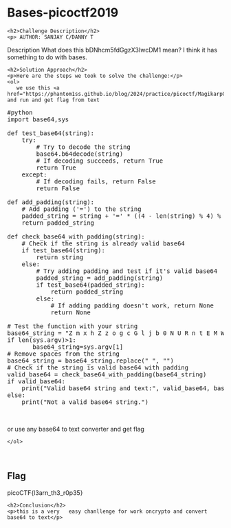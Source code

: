 <title>Bases-picoctf2019</title>

<!DOCTYPE html>
<html>

<body>
    <h1>Bases-picoctf2019</h1>

    <h2>Challenge Description</h2>
    <p> AUTHOR: SANJAY C/DANNY T

Description
What does this bDNhcm5fdGgzX3IwcDM1 mean? I think it has something to do with bases.
 
</p>
 
    <h2>Solution Approach</h2>
    <p>Here are the steps we took to solve the challenge:</p>
    <ol>
       we use this <a href="https://phantom1ss.github.io/blog/2024/practice/picoctf/MagikarpGroundMission/writeup1.md>writeup</a>  and run and get flag from text
        
<pre>
#python
import base64,sys

def test_base64(string):
    try:
        # Try to decode the string
        base64.b64decode(string)
        # If decoding succeeds, return True
        return True
    except:
        # If decoding fails, return False
        return False

def add_padding(string):
    # Add padding ('=') to the string
    padded_string = string + '=' * ((4 - len(string) % 4) % 4)
    return padded_string

def check_base64_with_padding(string):
    # Check if the string is already valid base64
    if test_base64(string):
        return string
    else:
        # Try adding padding and test if it's valid base64
        padded_string = add_padding(string)
        if test_base64(padded_string):
            return padded_string
        else:
            # If adding padding doesn't work, return None
            return None

# Test the function with your string
base64_string = "Z m x h Z z o g c G l j b 0 N U R n t E M W R f d V 9 r b j B 3 X 3 B w d H N f c l 9 6 M X A 1 f Q"
if len(sys.argv)>1:
       base64_string=sys.argv[1]
# Remove spaces from the string
base64_string = base64_string.replace(" ", "")
# Check if the string is valid base64 with padding
valid_base64 = check_base64_with_padding(base64_string)
if valid_base64:
    print("Valid base64 string and text:", valid_base64, base64.b64decode(valid_base64))
else:
    print("Not a valid base64 string.")

 
</pre>
or use any base64 to text converter  and get flag
       
    
    </ol>
<br>
    <h2>Flag</h2>
    <p class="flag">picoCTF{l3arn_th3_r0p35}
</p>

    <h2>Conclusion</h2>
    <p>this is a very   easy chanllenge for work oncrypto and convert base64 to text</p>
</body>
</html>


